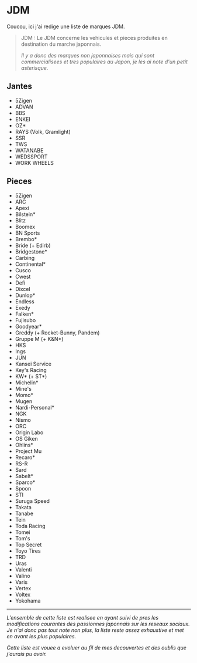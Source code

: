 # JDM

Coucou, ici j'ai redige une liste de marques JDM.

> JDM : Le JDM concerne les vehicules et pieces produites en destination du marche japonnais.
>
> *Il y a donc des marques non japonnaises mais qui sont commercialisees et tres populaires au Japon, je les ai note d'un petit asterisque.*

## Jantes

- 5Zigen
- ADVAN
- BBS
- ENKEI
- OZ\*
- RAYS (Volk, Gramlight)
- SSR
- TWS
- WATANABE 
- WEDSSPORT
- WORK WHEELS

## Pieces

- 5Zigen
- ARC
- Apexi
- Bilstein\*
- Blitz
- Boomex
- BN Sports
- Brembo\*
- Bride (+ Edirb)
- Bridgestone\*
- Carbing
- Continental\*
- Cusco
- Cwest
- Defi
- Dixcel
- Dunlop\*
- Endless
- Exedy
- Falken\*
- Fujisubo
- Goodyear\*
- Greddy (+ Rocket-Bunny, Pandem)
- Gruppe M (+ K&N\*)
- HKS
- Ings
- JUN
- Kansei Service
- Key's Racing
- KW\* (+ ST\*)
- Michelin\*
- Mine's
- Momo\*
- Mugen
- Nardi-Personal\*
- NGK
- Nismo
- ORC
- Origin Labo
- OS Giken
- Ohlins\*
- Project Mu
- Recaro\*
- RS-R
- Sard
- Sabelt\*
- Sparco\*
- Spoon
- STI
- Suruga Speed
- Takata
- Tanabe
- Tein
- Toda Racing
- Tomei
- Tom's
- Top Secret
- Toyo Tires
- TRD
- Uras
- Valenti
- Valino
- Varis
- Vertex
- Voltex
- Yokohama

-----
*L'ensemble de cette liste est realisee en ayant suivi de pres les modifications courantes des passionnes japonnais sur les reseaux sociaux. Je n'ai donc pas tout note non plus, la liste reste assez exhaustive et met en avant les plus populaires.*

*Cette liste est vouee a evoluer au fil de mes decouvertes et des oublis que j'aurais pu avoir.*
